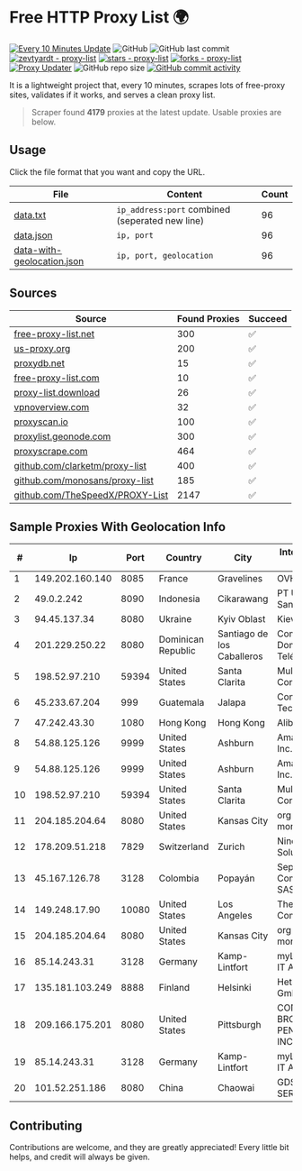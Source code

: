 
# Free HTTP Proxy List 🌍

[![Every 10 Minutes Update](https://github.com/mertguvencli/http-proxy-list/actions/workflows/main.yml/badge.svg?branch=main)](https://github.com/mertguvencli/http-proxy-list/actions/workflows/main.yml)
![GitHub](https://img.shields.io/github/license/mertguvencli/http-proxy-list)
![GitHub last commit](https://img.shields.io/github/last-commit/mertguvencli/http-proxy-list)
[![zevtyardt - proxy-list](https://img.shields.io/static/v1?label=zevtyardt&message=proxy-list&color=blue&logo=github)](https://github.com/zevtyardt/proxy-list "Go to GitHub repo")
[![stars - proxy-list](https://img.shields.io/github/stars/zevtyardt/proxy-list?style=social)](https://github.com/zevtyardt/proxy-list)
[![forks - proxy-list](https://img.shields.io/github/forks/zevtyardt/proxy-list?style=social)](https://github.com/zevtyardt/proxy-list)
[![Proxy Updater](https://github.com/zevtyardt/proxy-list/workflows/Proxy%20Updater/badge.svg)](https://github.com/zevtyardt/proxy-list/actions?query=workflow:"Proxy+Updater")
![GitHub repo size](https://img.shields.io/github/repo-size/zevtyardt/proxy-list)
[![GitHub commit activity](https://img.shields.io/github/commit-activity/m/zevtyardt/proxy-list?logo=commits)](https://github.com/zevtyardt/proxy-list/commits/main)

It is a lightweight project that, every 10 minutes, scrapes lots of free-proxy sites, validates if it works, and serves a clean proxy list.

> Scraper found **4179** proxies at the latest update. Usable proxies are below.

## Usage

Click the file format that you want and copy the URL.

|File|Content|Count|
|----|-------|-----|
|[data.txt](https://raw.githubusercontent.com/mertguvencli/http-proxy-list/main/proxy-list/data.txt)|`ip_address:port` combined (seperated new line)|96|
|[data.json](https://raw.githubusercontent.com/mertguvencli/http-proxy-list/main/proxy-list/data.json)|`ip, port`|96|
|[data-with-geolocation.json](https://raw.githubusercontent.com/mertguvencli/http-proxy-list/main/proxy-list/data-with-geolocation.json)|`ip, port, geolocation`|96|

## Sources

|Source|Found Proxies|Succeed|
|------|-------------|-------|
|[free-proxy-list.net](https://free-proxy-list.net)|300|✅|
|[us-proxy.org](https://www.us-proxy.org)|200|✅|
|[proxydb.net](http://proxydb.net)|15|✅|
|[free-proxy-list.com](https://free-proxy-list.com/?page=&port=&type%5B%5D=http&type%5B%5D=https&up_time=0&search=Search)|10|✅|
|[proxy-list.download](https://www.proxy-list.download/HTTP)|26|✅|
|[vpnoverview.com](https://vpnoverview.com/privacy/anonymous-browsing/free-proxy-servers)|32|✅|
|[proxyscan.io](https://www.proxyscan.io)|100|✅|
|[proxylist.geonode.com](https://proxylist.geonode.com/api/proxy-list?limit=300&page=1&sort_by=lastChecked&sort_type=desc&protocols=http,https)|300|✅|
|[proxyscrape.com](https://api.proxyscrape.com/v2/?request=displayproxies&protocol=http&timeout=10000&country=all&ssl=all&anonymity=all)|464|✅|
|[github.com/clarketm/proxy-list](https://raw.githubusercontent.com/clarketm/proxy-list/master/proxy-list-raw.txt)|400|✅|
|[github.com/monosans/proxy-list](https://raw.githubusercontent.com/monosans/proxy-list/main/proxies/http.txt)|185|✅|
|[github.com/TheSpeedX/PROXY-List](https://raw.githubusercontent.com/TheSpeedX/PROXY-List/master/http.txt)|2147|✅|


## Sample Proxies With Geolocation Info

|#|Ip|Port|Country|City|Internet Service Provider|
|-|--|----|-------|----|-------------------------|
|1|149.202.160.140|8085|France|Gravelines|OVH SAS|
|2|49.0.2.242|8090|Indonesia|Cikarawang|PT Usaha Adi Sanggoro|
|3|94.45.137.34|8080|Ukraine|Kyiv Oblast|Kievline LLC|
|4|201.229.250.22|8080|Dominican Republic|Santiago de los Caballeros|Compañía Dominicana de Teléfonos S. A.|
|5|198.52.97.210|59394|United States|Santa Clarita|Multacom Corporation|
|6|45.233.67.204|999|Guatemala|Jalapa|Conectividad Y Tecnologia S.A|
|7|47.242.43.30|1080|Hong Kong|Hong Kong|Alibaba.com LLC|
|8|54.88.125.126|9999|United States|Ashburn|Amazon.com, Inc.|
|9|54.88.125.126|9999|United States|Ashburn|Amazon.com, Inc.|
|10|198.52.97.210|59394|United States|Santa Clarita|Multacom Corporation|
|11|204.185.204.64|8080|United States|Kansas City|org-morenet.more.net|
|12|178.209.51.218|7829|Switzerland|Zurich|Nine Internet Solutions AG|
|13|45.167.126.78|3128|Colombia|Popayán|Sepcom Comunicaciones SAS|
|14|149.248.17.90|10080|United States|Los Angeles|The Constant Company|
|15|204.185.204.64|8080|United States|Kansas City|org-morenet.more.net|
|16|85.14.243.31|3128|Germany|Kamp-Lintfort|myLoc managed IT AG|
|17|135.181.103.249|8888|Finland|Helsinki|Hetzner Online GmbH|
|18|209.166.175.201|8080|United States|Pittsburgh|CONTINENTAL BROADBAND PENNSYLVANIA, INC.|
|19|85.14.243.31|3128|Germany|Kamp-Lintfort|myLoc managed IT AG|
|20|101.52.251.186|8080|China|Chaowai|GDS CHANGAN SERVICES Ltd|



## Contributing

Contributions are welcome, and they are greatly appreciated! Every
little bit helps, and credit will always be given.

